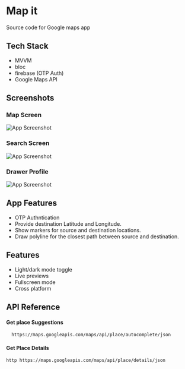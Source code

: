 
# Map it 

Source code for Google maps app 

## Tech Stack

- MVVM
- bloc 
- firebase (OTP Auth)
- Google Maps API


## Screenshots

### Map Screen

![App Screenshot](https://github.com/AyaNady17/FlutterMaps/blob/main/assets/photo2.jpeg)

### Search Screen
![App Screenshot](https://github.com/AyaNady17/FlutterMaps/blob/main/assets/photo1.jpeg)

### Drawer Profile
![App Screenshot](https://github.com/AyaNady17/FlutterMaps/blob/main/assets/photo3.jpeg)




## App Features 

- OTP Authntication
- Provide destination Latitude and Longitude.
- Show markers for source and destination locations.
- Draw polyline for the closest path between source and destination.


## Features

- Light/dark mode toggle
- Live previews
- Fullscreen mode
- Cross platform


## API Reference

#### Get place Suggestions

`` 
https://maps.googleapis.com/maps/api/place/autocomplete/json``


#### Get Place Details

``http
 https://maps.googleapis.com/maps/api/place/details/json
``
 

